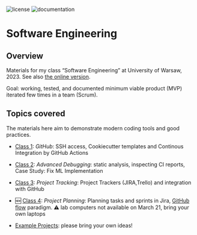 ![license](https://img.shields.io/pypi/l/fpvgcc.svg?color=blue)
![documentation](https://github.com/maciejskorski/software_engineering/actions/workflows/documentation.yaml/badge.svg)

# Software Engineering

## Overview

Materials for my class “Software Engineering” at University of Warsaw, 2023. See also [the online version](https://maciejskorski.github.io/software_engineering).

Goal: working, tested, and documented minimum viable product (MVP) iterated few times in a team (Scrum).

## Topics covered
The materials here aim to demonstrate modern coding tools and good practices.

* [Class 1](docs/modern_dev_environ.md): *GitHub*: SSH access, Cookiecutter templates and Continous Integration by GitHub Actions
* [Class 2](docs/advanced_debugging.md): *Advanced Debugging*: static analysis, inspecting CI reports, Case Study: Fix ML Implementation
* [Class 3](docs/project_tracking.md): *Project Tracking*: Project Trackers (JIRA,Trello) and integration with GitHub
* :new: [Class 4](docs/project_management.md): *Project Planning*: Planning tasks and sprints in Jira, [GitHub flow](https://docs.github.com/en/get-started/quickstart/github-flow) paradigm.
:warning: lab computers not available on March 21, bring your own laptops

* [Example Projects](docs/project_ideas.md): please bring your own ideas!
